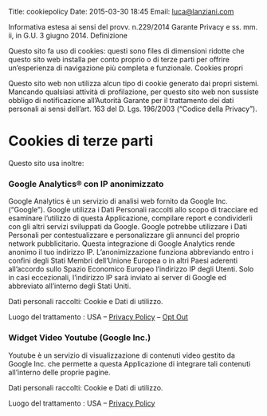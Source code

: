 Title: cookiepolicy
Date: 2015-03-30 18:45
Email: luca@lanziani.com

Informativa estesa ai sensi del provv. n.229/2014 Garante Privacy e ss. mm. ii, in G.U. 3 giugno 2014.
Definizione

Questo sito fa uso di cookies: questi sono files di dimensioni ridotte che questo sito web installa per conto proprio o di terze parti per offrire un’esperienza di navigazione più completa e funzionale.
Cookies propri

Questo sito web non utilizza alcun tipo di cookie generato dai propri sistemi.
Mancando qualsiasi attività di profilazione, per questo sito web non sussiste obbligo di notificazione all’Autorità Garante per il trattamento dei dati personali ai sensi dell’art. 163 del D. Lgs. 196/2003 (“Codice della Privacy”).

Cookies di terze parti
=======================

Questo sito usa inoltre:

### Google Analytics® con IP anonimizzato

Google Analytics è un servizio di analisi web fornito da Google
Inc. (“Google”). Google utilizza i Dati Personali raccolti allo scopo di tracciare ed esaminare l’utilizzo di questa Applicazione, compilare report e condividerli con gli altri servizi sviluppati da Google.
Google potrebbe utilizzare i Dati Personali per contestualizzare e personalizzare gli annunci del proprio network pubblicitario.
Questa integrazione di Google Analytics rende anonimo il tuo indirizzo IP. L’anonimizzazione funziona abbreviando entro i confini degli Stati Membri dell’Unione Europea o in altri Paesi aderenti all’accordo sullo Spazio Economico Europeo l’indirizzo IP degli Utenti. Solo in casi eccezionali, l’indirizzo IP sarà inviato ai server di Google ed abbreviato all’interno degli Stati Uniti.

Dati personali raccolti: Cookie e Dati di utilizzo.

Luogo del trattamento : USA – [Privacy Policy](http://www.google.com/intl/en/policies/privacy/) – [Opt Out](http://tools.google.com/dlpage/gaoptout?hl=it)


### Widget Video Youtube (Google Inc.)

Youtube è un servizio di visualizzazione di contenuti video gestito da Google Inc. che permette a questa Applicazione di integrare tali contenuti all’interno delle proprie pagine.

Dati personali raccolti: Cookie e Dati di utilizzo.

Luogo del trattamento : USA – [Privacy Policy](http://www.google.it/intl/it/policies/privacy/)
